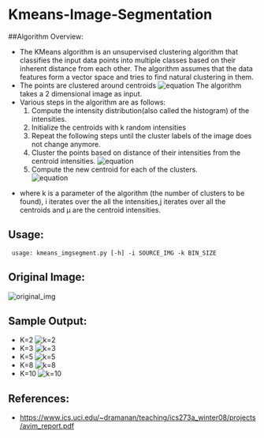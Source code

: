 # Kmeans-Image-Segmentation
##Algorithm Overview: 
- The KMeans algorithm is an unsupervised clustering algorithm that classifies the input data
points into multiple classes based on their inherent distance from each other. The algorithm
assumes that the data features form a vector space and tries to find natural clustering in
them. 
- The points are clustered around centroids ![equation](http://www.sciweavers.org/upload/Tex2Img_1474841178/eqn.png) The algorithm takes a 2 dimensional image as input. 
- Various steps in the algorithm are as follows: 
  1. Compute the intensity distribution(also called the histogram) of the intensities.
  2. Initialize the centroids with k random intensities
  3. Repeat the following steps until the cluster labels of the image does not change anymore.
  4. Cluster the points based on distance of their intensities from the centroid intensities. 
![equation](http://www.sciweavers.org/upload/Tex2Img_1474843269/eqn.png)
  5. Compute the new centroid for each of the clusters.<br>
![equation](http://www.sciweavers.org/upload/Tex2Img_1474844222/eqn.png)
* where k is a parameter of the algorithm (the number of clusters to be found), i iterates over the all the intensities,j iterates over all the centroids and µ are the centroid intensities.

## Usage:
<code> usage: kmeans_imgsegment.py [-h] -i SOURCE_IMG -k BIN_SIZE </code>

## Original Image:
![original_img](https://i.imgur.com/TFrg9IZ.jpg)

## Sample Output: 
 * K=2
![k=2](https://i.imgur.com/PHSzSfG.png)
 * K=3
![k=3](https://i.imgur.com/cTc7HIt.png)
 * K=5
![k=5](https://i.imgur.com/qLJcGlC.png)
 * K=8
![k=8](https://i.imgur.com/NbCFqab.png)
 * K=10
![k=10](https://i.imgur.com/CdLEUp5.png)
 
## References: 
  * https://www.ics.uci.edu/~dramanan/teaching/ics273a_winter08/projects/avim_report.pdf
